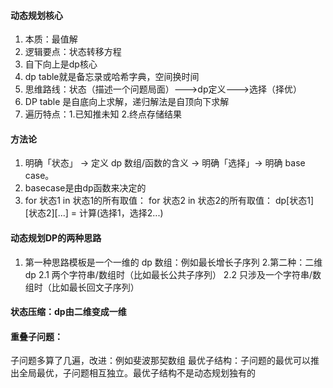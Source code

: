 #### 动态规划核心
1. 本质：最值解
2. 逻辑要点：状态转移方程
3. 自下向上是dp核心
4. dp table就是备忘录或哈希字典，空间换时间
5. 思维路线：状态（描述一个问题局面）--->dp定义--->选择（择优）
6. DP table 是自底向上求解，递归解法是自顶向下求解
7. 遍历特点：1.已知推未知  2.终点存储结果

#### 方法论
1. 明确「状态」 -> 定义 dp 数组/函数的含义 -> 明确「选择」-> 明确 base case。
2. basecase是由dp函数来决定的
3. for 状态1 in 状态1的所有取值：
    for 状态2 in 状态2的所有取值：
     dp[状态1][状态2][...] = 计算(选择1，选择2...)


#### 动态规划DP的两种思路
1. 第一种思路模板是一个一维的 dp 数组：例如最长增长子序列
2.第二种：二维dp
2.1 两个字符串/数组时（比如最长公共子序列）
2.2 只涉及一个字符串/数组时（比如最长回文子序列）


#### 状态压缩：dp由二维变成一维

#### 重叠子问题：
子问题多算了几遍，改进：例如斐波那契数组
最优子结构：子问题的最优可以推出全局最优，子问题相互独立。最优子结构不是动态规划独有的
